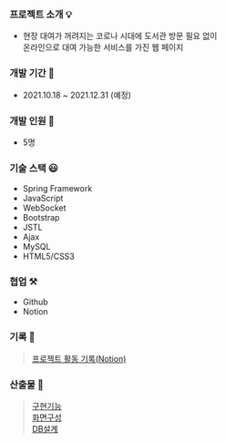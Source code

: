 
### 프로젝트 소개 💡
+ 현장 대여가 꺼려지는 코로나 시대에 도서관 방문 필요 없이<br>온라인으로 대여 가능한 서비스를 가진 웹 페이지

### 개발 기간 📆
+ 2021.10.18 ~ 2021.12.31 (예정)

### 개발 인원 👥
+ 5명

### 기술 스택 😃
+ Spring Framework
+ JavaScript
+ WebSocket
+ Bootstrap
+ JSTL
+ Ajax
+ MySQL
+ HTML5/CSS3

### 협업 ⚒
+ Github
+ Notion

### 기록 📝
> [프로젝트 활동 기록(Notion)](https://extreme-cobbler-417.notion.site/MarkBook_Project-d963bc9053f3464390a26f132f433adb)

### 산출물 🔎
> [구현기능]() <br>
> [화면구성]() <br>
> [DB설계]()

